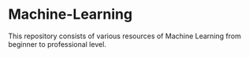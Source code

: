 # Machine-Learning
This repository consists of various resources of Machine Learning from beginner to professional level.
